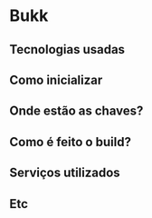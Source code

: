 # Bukk

## Tecnologias usadas

## Como inicializar

## Onde estão as chaves?

## Como é feito o build?

## Serviços utilizados

## Etc
